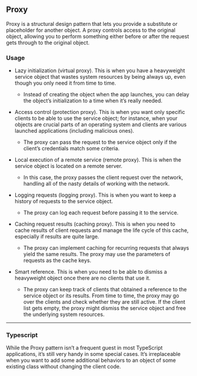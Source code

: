 Proxy
-----

Proxy is a structural design pattern that lets you provide a substitute or placeholder for another object. A proxy controls access to the original object, allowing you to perform something either before or after the request gets through to the original object.

### Usage

- Lazy initialization (virtual proxy). This is when you have a heavyweight service object that wastes system resources by being always up, even though you only need it from time to time.
  - Instead of creating the object when the app launches, you can delay the object’s initialization to a time when it’s really needed.

- Access control (protection proxy). This is when you want only specific clients to be able to use the service object; for instance, when your objects are crucial parts of an operating system and clients are various launched applications (including malicious ones).
  - The proxy can pass the request to the service object only if the client’s credentials match some criteria.

- Local execution of a remote service (remote proxy). This is when the service object is located on a remote server.
  - In this case, the proxy passes the client request over the network, handling all of the nasty details of working with the network.

- Logging requests (logging proxy). This is when you want to keep a history of requests to the service object.
  - The proxy can log each request before passing it to the service.

- Caching request results (caching proxy). This is when you need to cache results of client requests and manage the life cycle of this cache, especially if results are quite large.
  - The proxy can implement caching for recurring requests that always yield the same results. The proxy may use the parameters of requests as the cache keys.

- Smart reference. This is when you need to be able to dismiss a heavyweight object once there are no clients that use it.
  - The proxy can keep track of clients that obtained a reference to the service object or its results. From time to time, the proxy may go over the clients and check whether they are still active. If the client list gets empty, the proxy might dismiss the service object and free the underlying system resources.

----

### Typescript 

While the Proxy pattern isn’t a frequent guest in most TypeScript applications, it’s still very handy in some special cases. It’s irreplaceable when you want to add some additional behaviors to an object of some existing class without changing the client code.